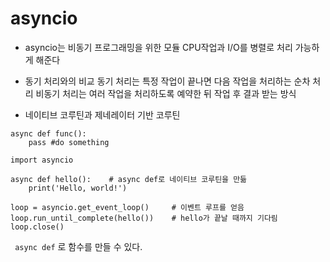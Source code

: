 # asyncio

* asyncio는 비동기 프로그래밍을 위한 모듈
    CPU작업과 I/O를 병렬로 처리 가능하게 해준다

* 동기 처리와의 비교
    동기 처리는 특정 작업이 끝나면 다음 작업을 처리하는 순차 처리
    비동기 처리는 여러 작업을 처리하도록 예약한 뒤 작업 후 결과 받는 방식

* 네이티브 코루틴과 제네레이터 기반 코루틴

```python3
async def func():
    pass #do something
```

``` python3
import asyncio
 
async def hello():    # async def로 네이티브 코루틴을 만듦
    print('Hello, world!')
 
loop = asyncio.get_event_loop()     # 이벤트 루프를 얻음
loop.run_until_complete(hello())    # hello가 끝날 때까지 기다림
loop.close()   
```

` async def` 로 함수를 만들 수 있다.